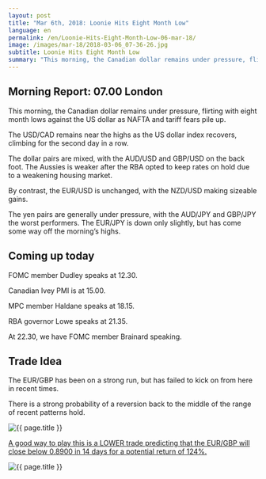 ```yaml
---
layout: post
title: "Mar 6th, 2018: Loonie Hits Eight Month Low"
language: en
permalink: /en/Loonie-Hits-Eight-Month-Low-06-mar-18/
image: /images/mar-18/2018-03-06_07-36-26.jpg
subtitle: Loonie Hits Eight Month Low
summary: "This morning, the Canadian dollar remains under pressure, flirting with eight month lows against the US dollar as NAFTA and tariff fears pile up. The USD/CAD remains near the highs as the US dollar index recovers, climbing for the second day in a row"
---
```

## Morning Report: 07.00 London

This morning, the Canadian dollar remains under pressure, flirting with eight month lows against the US dollar as NAFTA and tariff fears pile up. 

The USD/CAD remains near the highs as the US dollar index recovers, climbing for the second day in a row. 

The dollar pairs are mixed, with the AUD/USD and GBP/USD on the back foot. The Aussies is weaker after the RBA opted to keep rates on hold due to a weakening housing market. 

By contrast, the EUR/USD is unchanged, with the NZD/USD making sizeable gains. 

The yen pairs are generally under pressure, with the AUD/JPY and GBP/JPY the worst performers. The EUR/JPY is down only slightly, but has come some way off the morning’s highs. 

## Coming up today 

FOMC member Dudley speaks at 12.30. 

Canadian Ivey PMI is at 15.00. 

MPC member Haldane speaks at 18.15. 

RBA governor Lowe speaks at 21.35. 

At 22.30, we have FOMC member Brainard speaking. 

## Trade Idea

The EUR/GBP has been on a strong run, but has failed to kick on from here in recent times. 

There is a strong probability of a reversion back to the middle of the range of recent patterns hold.

<img class="post-image" src="{{ site.url }}/images/mar-18/2018-03-06_07-36-26.jpg" alt="{{ page.title }}" title="{{ page.title }}">

<a href="%LINK%%?currency=GBP&market=forex&underlying=frxEURGBP&formname=higherlower&duration_amount=14&duration_units=d&amount=10&amount_type=payout&expiry_type=duration&barrier=0.8900" target="_blank">A good way to play this is a LOWER trade predicting that the EUR/GBP will close below 0.8900 in 14 days for a potential return of 124%.</a>

<img class="post-image" src="{{ site.url }}/images/mar-18/2018-03-06_07-38-52.jpg" alt="{{ page.title }}" title="{{ page.title }}">
